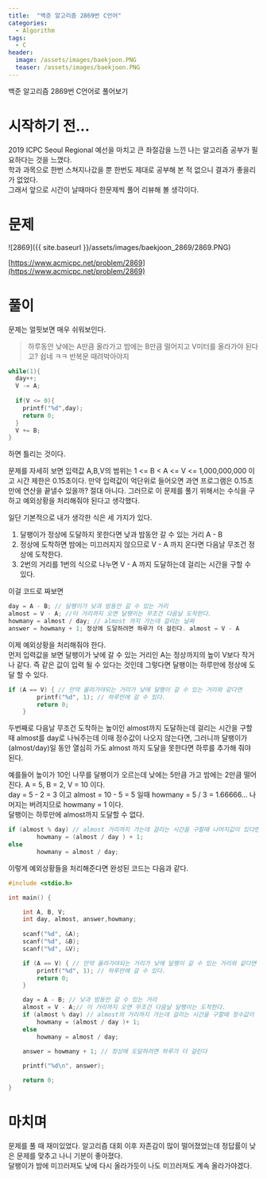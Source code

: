 ```yaml
---
title:  "백준 알고리즘 2869번 C언어"
categories:
  - Algorithm
tags: 
  - C
header:
  image: /assets/images/baekjoon.PNG
  teaser: /assets/images/baekjoon.PNG
---  
```


백준 알고리즘 2869번 C언어로 풀어보기

# 시작하기 전...  
2019 ICPC Seoul Regional 예선을 마치고 큰 좌절감을 느낀 나는 알고리즘 공부가 필요하다는 것을 느꼈다.  
학과 과목으로 한번 스쳐지나갔을 뿐 한번도 제대로 공부해 본 적 없으니 결과가 좋을리가 없었다.  
그래서 앞으로 시간이 날때마다 한문제씩 풀어 리뷰해 볼 생각이다.  

# 문제  
![2869]({{ site.baseurl }}/assets/images/baekjoon_2869/2869.PNG)  

[https://www.acmicpc.net/problem/2869](https://www.acmicpc.net/problem/2869)  

# 풀이  

문제는 얼핏보면 매우 쉬워보인다.  

> 하루동안 낮에는 A만큼 올라가고 밤에는 B만큼 떨어지고  V미터를 올라가야 된다고? 쉽네 ㅋㅋ 반복문 때려박아야지  

~~~cpp  
while(1){
  day++;
  V -= A;
  
  if(V <= 0){
    printf("%d",day);
    return 0;
  }
  V += B;
}

~~~
하면 틀리는 것이다.  

문제를 자세히 보면 입력값 A,B,V의 범위는 1 <= B < A <= V <= 1,000,000,000 이고 시간 제한은 0.15초이다. 만약 입력값이 
억단위로 들어오면 과연 프로그램은 0.15초만에 연산을 끝낼수 있을까?  절대 아니다.
그러므로 이 문제를 풀기 위해서는 수식을 구하고 예외상황을 처리해줘야 된다고 생각했다.  

일단 기본적으로 내가 생각한 식은 세 가지가 있다.  
1. 달팽이가 정상에 도달하지 못한다면 낮과 밤동안 갈 수 있는 거리 A - B  
2. 정상에 도착하면 밤에는 미끄러지지 않으므로 V - A 까지 온다면 다음날 무조건 정상에 도착한다.  
3. 2번의 거리를 1번의 식으로 나누면 V - A 까지 도달하는데 걸리는 시간을 구할 수 있다.  

이걸 코드로 짜보면  
~~~cpp  
day = A - B; // 달팽이가 낮과 밤동안 갈 수 있는 거리
almost = V - A; //이 거리까지 오면 달팽이는 무조건 다음날 도착한다.  
howmany = almost / day; // almost 까지 가는데 걸리는 날짜
answer = howmany + 1; 정상에 도달하려면 하루가 더 걸린다. almost = V - A
~~~

이제 예외상황을 처리해줘야 한다.  
먼저 입력값을 보면 달팽이가 낮에 갈 수 있는 거리인 A는 정상까지의 높이 V보다 작거나 같다. 즉 같은 값이 입력 될 수 있다는 것인데 그렇다면 달팽이는 하루만에 정상에 도달 할 수 있다.  
~~~cpp
if (A == V) { // 만약 올라가야되는 거리가 낮에 달팽이 갈 수 있는 거리와 같다면
		printf("%d", 1); // 하루만에 갈 수 있다.
		return 0;
	}
~~~  

두번째로 다음날 무조건 도착하는 높이인 almost까지 도달하는데 걸리는 시간을 구할 때 almost를 day로 나눠주는데 이때 정수값이 나오지 않는다면, 그러니까 달팽이가 (almost/day)일 동안 열심히 가도 almost 까지 도달을 못한다면 하루를 추가해 줘야 된다.  

예를들어 높이가 10인 나무를 달팽이가 오르는데 낮에는 5만큼 가고 밤에는 2만큼 떨어진다. A = 5, B = 2, V = 10 이다.  
day = 5 - 2 = 3 이고 almost = 10 - 5 = 5 일때 howmany = 5 / 3 = 1.66666... 나머지는 버려지므로 howmany = 1 이다.  
달팽이는 하루만에 almost까지 도달할 수 없다.  

~~~cpp  
if (almost % day) // almost 거리까지 가는데 걸리는 시간을 구할때 나머지값이 있다면 하루 더 추가
		howmany = (almost / day ) + 1;
else
		howmany = almost / day;
~~~  

이렇게 예외상황들을 처리해준다면 완성된 코드는 다음과 같다.  

~~~cpp  
#include <stdio.h>

int main() {

	int A, B, V;
	int day, almost, answer,howmany;
	
	scanf("%d", &A);
	scanf("%d", &B);
	scanf("%d", &V);

	if (A == V) { // 만약 올라가야되는 거리가 낮에 달팽이 갈 수 있는 거리와 같다면
		printf("%d", 1); // 하루만에 갈 수 있다.
		return 0;
	}

	day = A - B; // 낮과 밤동안 갈 수 있는 거리
	almost = V - A;// 이 거리까지 오면 무조건 다음날 달팽이는 도착한다.
	if (almost % day) // almost의 거리까지 가는데 걸리는 시간을 구할때 정수값이 안나오면 하루 더 추가
		howmany = (almost / day )+ 1;
	else
		howmany = almost / day;
		
	answer = howmany + 1; // 정상에 도달하려면 하루가 더 걸린다

	printf("%d\n", answer);

	return 0;
}
~~~  

# 마치며  
문제를 풀 때 재미있었다. 알고리즘 대회 이후 자존감이 많이 떨어졌었는데 정답률이 낮은 문제를 맞추고 나니 기분이 좋아졌다.  
달팽이가 밤에 미끄러져도 낮에 다시 올라가듯이 나도 미끄러져도 계속 올라가야겠다.



